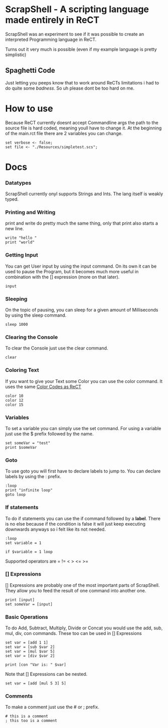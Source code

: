 # ScrapShell  -  A scripting language made entirely in ReCT
ScrapShell was an experiment to see if it was possible to create an interpreted Programming language in ReCT.

Turns out it very much is possible (even if my example language is pretty simplistic)

## Spaghetti Code
Just letting you peeps know that to work around ReCTs limitations i had to do quite some <i>badness</i>. So uh please dont be too hard on me.

# How to use
Because ReCT currently doesnt accept Commandline args the path to the source file is hard coded, meaning youll have to change it. At the beginning of the main.rct file there are 2 variables you can change.
```
set verbose <- false;
set file <- "./Resources/simpletest.scs";
```

# Docs
### Datatypes
ScrapShell currently onyl supports Strings and Ints. The lang itself is weakly typed.

### Printing and Writing
print and write do pretty much the same thing, only that print also starts a new line.
```
write "hello "
print "world"
```

### Getting Input
You can get User input by using the input command. On its own it can be used to pause the Program, but it becomes much more useful in combination with the [] expression (more on that later).
```
input
```

### Sleeping
On the topic of pausing, you can sleep for a given amount of Milliseconds by using the sleep command.
```
sleep 1000
```

### Clearing the Console
To clear the Console just use the clear command.
```
clear
```

### Coloring Text
If you want to give your Text some Color you can use the color command. It uses the same [Color Codes as ReCT](http://rect.ml/syspack)
```
color 10
color 12
color 15
```

### Variables
To set a variable you can simply use the set command. For using a variable just use the $ prefix followed by the name.
```
set someVar = "test"
print $someVar
```

### Goto
To use goto you will first have to declare labels to jump to. You can declare labels by using the : prefix.
```
:loop
print "infinite loop"
goto loop
```

### If statements
To do if statements you can use the if command followed by a <b>label</b>. There is no else because if the condition is false it will just keep executing downwards anyways so i felt like its not needed.
```
:loop
set variable = 1

if $variable = 1 loop
```
Supported operators are = != < > <= >=

### [] Expressions
[] Expressions are probably one of the most important parts of ScrapShell. They allow you to feed the result of one command into another one.
```
print [input]
set someVar = [input]
```

### Basic Operations
To do Add, Subtract, Multiply, Divide or Concat you would use the add, sub, mul, div, con commands. These too can be used in [] Expressions
```
set var = [add 1 1]
set var = [sub $var 2]
set var = [mul $var 5]
set var = [div $var 2]

print [con "Var is: " $var]
```
Note that [] Expressions can be nested.
```
set var = [add [mul 5 3] 5]
```

### Comments
To make a comment just use the # or ; prefix.
```
# this is a comment
; this too is a comment
```
